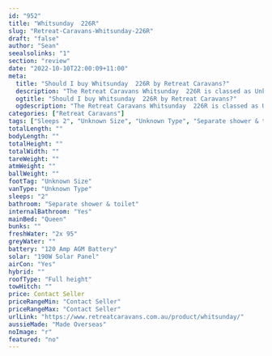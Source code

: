 ```yaml
---
id: "952"
title: "Whitsunday  226R"
slug: "Retreat-Caravans-Whitsunday-226R"
draft: "false"
author: "Sean"
seealsolinks: "1"
section: "review"
date: "2022-10-10T22:00:09+11:00"
meta:
  title: "Should I buy Whitsunday  226R by Retreat Caravans?"
  description: "The Retreat Caravans Whitsunday  226R is classed as Unknown Type, and sleeps 2 people. It is Made Overseas and comes in at Unknown Size. It generally has Separate shower & toilet."
  ogtitle: "Should I buy Whitsunday  226R by Retreat Caravans?"
  ogdescription: "The Retreat Caravans Whitsunday  226R is classed as Unknown Type, and sleeps 2 people. It is Made Overseas and comes in at Unknown Size. It generally has Separate shower & toilet."
categories: ["Retreat Caravans"]
tags: ["Sleeps 2", "Unknown Size", "Unknown Type", "Separate shower & toilet", "Full height", "Price Unknown", "Made Overseas"]
totalLength: ""
bodyLength: ""
totalHeight: ""
totalWidth: ""
tareWeight: ""
atmWeight: ""
ballWeight: ""
footTag: "Unknown Size"
vanType: "Unknown Type"
sleeps: "2"
bathroom: "Separate shower & toilet"
internalBathroom: "Yes"
mainBed: "Queen"
bunks: ""
freshWater: "2x 95"
greyWater: ""
battery: "120 Amp AGM Battery"
solar: "190W Solar Panel"
airCon: "Yes"
hybrid: ""
roofType: "Full height"
towHitch: ""
price: Contact Seller
priceRangeMin: "Contact Seller"
priceRangeMax: "Contact Seller"
urlLink: "https://www.retreatcaravans.com.au/product/whitsunday/"
aussieMade: "Made Overseas"
noImage: "r"
featured: "no"
---
```

